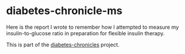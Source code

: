 # diabetes-chronicle-ms

Here is the report I wrote to remember how I attempted to measure my insulin-to-glucose ratio in preparation for flexible insulin therapy. 

This is part of the [diabetes-chronicles](https://github.com/rscherrer/diabetes-chronicle) project. 
